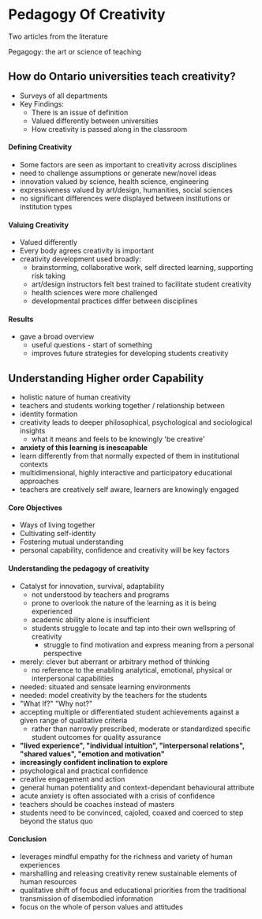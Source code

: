 

# Pedagogy Of Creativity
Two articles from the literature

Pegagogy: the art or science of teaching

## How do Ontario universities teach creativity?
-   Surveys of all departments
-   Key Findings:
    -   There is an issue of definition
    -   Valued differently between universities
    -   How creativity is passed along in the classroom

#### Defining Creativity
-   Some factors are seen as important to creativity across disciplines
-   need to challenge assumptions or generate new/novel ideas
-   innovation valued by science, health science, engineering
-   expressiveness valued by art/design, humanities, social sciences
-   no significant differences were displayed between institutions or institution types

#### Valuing Creativity
-   Valued differently
-   Every body agrees creativity is important
-   creativity development used broadly:
    -   brainstorming, collaborative work, self directed learning, supporting risk taking
    -   art/design instructors felt best trained to facilitate student creativity
    -   health sciences were more challenged
    -   developmental practices differ between disciplines

#### Results
-   gave a broad overview
    -   useful questions - start of something
    -   improves future strategies for developing students creativity

## Understanding Higher order Capability
-   holistic nature of human creativity
-   teachers and students working together / relationship between
-   identity formation
-   creativity leads to deeper philosophical, psychological and sociological insights
    -   what it means and feels to be knowingly 'be creative'
-   **anxiety of this learning is inescapable**
-   learn differently from that normally expected of them in institutional contexts
-   multidimensional, highly interactive and participatory educational approaches
-   teachers are creatively self aware, learners are knowingly engaged

#### Core Objectives
-   Ways of living together
-   Cultivating self-identity
-   Fostering mutual understanding
-   personal capability, confidence and creativity will be key factors

#### Understanding the pedagogy of creativity
-   Catalyst for innovation, survival, adaptability
    -   not understood by teachers and programs
    -   prone to overlook the nature of the learning as it is being experienced
    -   academic ability alone is insufficient
    -   students struggle to locate and tap into their own wellspring of creativity
        -   struggle to find motivation and express meaning from a personal perspective
-   merely: clever but aberrant or arbitrary method of thinking
    -   no reference to the enabling analytical, emotional, physical or interpersonal capabilities
-   needed: situated and sensate learning environments
-   needed: model creativity by the teachers for the students
-   "What If?" "Why not?"
-   accepting multiple or differentiated student achievements against a given range of qualitative criteria
    -   rather than narrowly prescribed, moderate or standardized specific student outcomes for quality assurance
-   **"lived experience", "individual intuition", "interpersonal relations", "shared values", "emotion and motivation"**
-   **increasingly confident inclination to explore**
-   psychological and practical confidence
-   creative engagement and action
-   general human potentiality and context-dependant behavioural attribute
-   acute anxiety is often associated with a crisis of confidence
-   teachers should be coaches instead of masters
-   students need to be convinced, cajoled, coaxed and coerced to step beyond the status quo

#### Conclusion
-   leverages mindful empathy for the richness and variety of human experiences
-   marshalling and releasing creativity renew sustainable elements of human resources
-   qualitative shift of focus and educational priorities from the traditional transmission of disembodied information
-   focus on the whole of person values and attitudes
